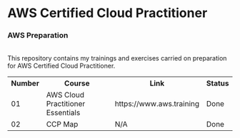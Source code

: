 # AWS Certified Cloud Practitioner
<h3>AWS Preparation</h3> <br>
This repository contains my trainings and exercises carried on preparation for AWS Certified Cloud Practitioner.
<table>
  <tr>
    <th>Number</th>
    <th>Course</th>
    <th>Link</th>
    <th>Status</th>
  </tr>
  
  <tr>
    <td>01</td>
    <td>AWS Cloud Practitioner Essentials</td>
    <td>https://www.aws.training</td>
    <td>Done</td>
   </tr>
   
   <tr>
    <td>02</td>
    <td>CCP Map</td>
    <td>N/A</td>
    <td>Done</td>
  </tr>
</table> 
